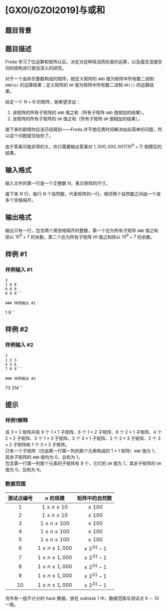 # [GXOI/GZOI2019]与或和

## 题目背景



## 题目描述

Freda 学习了位运算和矩阵以后，决定对这种简洁而优美的运算，以及蕴含深邃空间的结构进行更加深入的研究。

对于一个由非负整数构成的矩阵，她定义矩阵的 $\texttt{AND}$ 值为矩阵中所有数二进制 $\texttt{AND(\&)}$ 的运算结果；定义矩阵的 $\texttt{OR}$ 值为矩阵中所有数二进制 $\texttt{OR(|)}$ 的运算结果。

给定一个 $N \times N$ 的矩阵，她希望求出：
1. 该矩阵的所有子矩阵的 $\texttt{AND}$ 值之和（所有子矩阵 $\texttt{AND}$ 值相加的结果）。
2. 该矩阵的所有子矩阵的 $\texttt{OR}$ 值之和（所有子矩阵 $\texttt{OR}$ 值相加的结果）。

接下来的剧情你应该已经猜到——Freda 并不想花费时间解决如此简单的问题，所以这个问题就交给你了。

由于答案可能非常的大，你只需要输出答案对 $1,000,000,007 (10^9 + 7)$ 取模后的结果。

## 输入格式

输入文件的第一行是一个正整数 $N$，表示矩阵的尺寸。

接下来 $N$ 行，每行 $N$ 个自然数，代表矩阵的一行。相邻两个自然数之间由一个或多个空格隔开。

## 输出格式

输出只有一行，包含两个用空格隔开的整数，第一个应为所有子矩阵 $\texttt{AND}$ 值之和除以 $10^9 + 7$ 的余数，第二个应为所有子矩阵 $\texttt{OR}$ 值之和除以 $10^9 + 7$ 的余数。

## 样例 #1

### 样例输入 #1
```
3
1 0 0
0 0 0
0 0 0```

### 样例输出 #1

```
1 9```

## 样例 #2

### 样例输入 #2
```
3
1 2 3
4 5 6
7 8 9```

### 样例输出 #2

```
73 314```

## 提示

### 样例1解释

该 $3 \times 3$ 矩阵共有 $9$ 个 $1 \times 1$ 子矩阵、$6$ 个 $1 \times 2$ 子矩阵、$6$ 个 $2 \times 1$ 子矩阵、$4$ 个 $2 \times 2$ 子矩阵、3 个 $1 \times 3$ 子矩阵、$3$ 个 $3 \times 1$ 子矩阵、$2$ 个 $2 \times 3$ 子矩阵、$2$ 个 $3 \times 2$ 子矩阵和 $1$ 个 $3 \times 3$ 子矩阵。  
只有一个子矩阵（仅由第一行第一列的那个元素构成的 $1 \times 1$ 矩阵）$\texttt{AND}$ 值为 $1$，其余子矩阵的 $\texttt{AND}$ 值均为 $0$，总和为 $1$。  
包含第一行第一列那个元素的子矩阵有 $9$ 个，它们的 $\texttt{OR}$ 值为 $1$，其余子矩阵的 $\texttt{OR}$ 值为 $0$，总和为 $9$。

### 数据范围

|测试点编号|$n$ 的规模|矩阵中的自然数|
|:-:|:-:|:-:|
|$1$|$1 \le n \le 10$|$\le 100$|
|$2$|$1 \le n \le 10$|$\le 100$|
|$3$|$1 \le n \le 100$|$\le 100$|
|$4$|$1 \le n \le 100$|$\le 100$|
|$5$|$1 \le n \le 100$|$\le 100$|
|$6$|$1 \le n \le 1,000$|$\le 2^{31} - 1$|
|$7$|$1 \le n \le 1,000$|$\le 2^{31} - 1$|
|$8$|$1 \le n \le 1,000$|$\le 2^{31} - 1$|
|$9$|$1 \le n \le 1,000$|$\le 2^{31} - 1$|
|$10$|$1 \le n \le 1,000$|$\le 2^{31} - 1$|

另外有一组不计分的 hack 数据，放在 subtask 1 中，数据范围与测试点 $6 \sim 10$ 一致。

